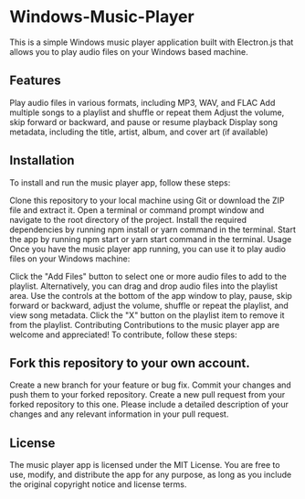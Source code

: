 # Windows-Music-Player



This is a simple Windows music player application built with Electron.js that allows you to play audio files on your Windows based machine.

## Features

Play audio files in various formats, including MP3, WAV, and FLAC
Add multiple songs to a playlist and shuffle or repeat them
Adjust the volume, skip forward or backward, and pause or resume playback
Display song metadata, including the title, artist, album, and cover art (if available)

## Installation
To install and run the music player app, follow these steps:

Clone this repository to your local machine using Git or download the ZIP file and extract it.
Open a terminal or command prompt window and navigate to the root directory of the project.
Install the required dependencies by running npm install or yarn command in the terminal.
Start the app by running npm start or yarn start command in the terminal.
Usage
Once you have the music player app running, you can use it to play audio files on your Windows machine:

Click the "Add Files" button to select one or more audio files to add to the playlist. Alternatively, you can drag and drop audio files into the playlist area.
Use the controls at the bottom of the app window to play, pause, skip forward or backward, adjust the volume, shuffle or repeat the playlist, and view song metadata.
Click the "X" button on the playlist item to remove it from the playlist.
Contributing
Contributions to the music player app are welcome and appreciated! To contribute, follow these steps:

## Fork this repository to your own account.

Create a new branch for your feature or bug fix.
Commit your changes and push them to your forked repository.
Create a new pull request from your forked repository to this one.
Please include a detailed description of your changes and any relevant information in your pull request.

## License
The music player app is licensed under the MIT License. You are free to use, modify, and distribute the app for any purpose, as long as you include the original copyright notice and license terms.
